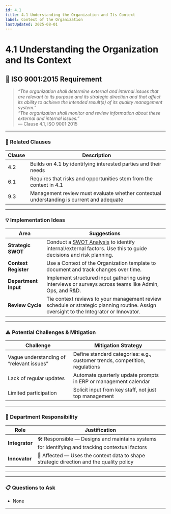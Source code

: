 ```yaml
---
id: 4.1
title: 4.1 Understanding the Organization and Its Context
label: Context of the Organization
lastUpdated: 2025-08-01
---
```


# 4.1 Understanding the Organization and Its Context

## 🧾 ISO 9001:2015 Requirement

> _“The organization shall determine external and internal issues that are relevant to its purpose and its strategic direction and that affect its ability to achieve the intended result(s) of its quality management system.”_  
> _“The organization shall monitor and review information about these external and internal issues.”_  
> — Clause 4.1, ISO 9001:2015

---

### 🔗 Related Clauses

| Clause | Description |
|--------|-------------|
| 4.2    | Builds on 4.1 by identifying interested parties and their needs  
| 6.1    | Requires that risks and opportunities stem from the context in 4.1  
| 9.3    | Management review must evaluate whether contextual understanding is current and adequate  

---

### 💡 Implementation Ideas

| Area               | Suggestions                                                                 |
|--------------------|-----------------------------------------------------------------------------|
| **Strategic SWOT** | Conduct a [SWOT Analysis](https://www.eda.gov/resources/comprehensive-economic-development-strategy/content/swot-analysis) to identify internal/external factors. Use this to guide decisions and risk planning. |
| **Context Register** | Use a Context of the Organization template to document and track changes over time. |
| **Department Input** | Implement structured input gathering using interviews or surveys across teams like Admin, Ops, and R&D.|
| **Review Cycle**   | Tie context reviews to your management review schedule or strategic planning routine. Assign oversight to the Integrator or Innovator. |

---

### ⚠️ Potential Challenges & Mitigation

| Challenge                                   | Mitigation Strategy                                                |
|--------------------------------------------|----------------------------------------------------------------------|
| Vague understanding of “relevant issues”   | Define standard categories: e.g., customer trends, competition, regulations |
| Lack of regular updates                    | Automate quarterly update prompts in ERP or management calendar     |
| Limited participation                      | Solicit input from key staff, not just top management               |

---

### 🧩 Department Responsibility

| Role        | Justification |
|-------------|---------------|
| **Integrator** | 🛠 Responsible — Designs and maintains systems for identifying and tracking contextual factors |
| **Innovator**  | 🎯 Affected — Uses the context data to shape strategic direction and the quality policy |

---

---
### 📋 Questions to Ask

- None

---
